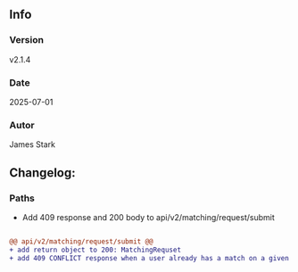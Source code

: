 ## Info
### Version
v2.1.4
### Date
2025-07-01
### Autor
James Stark
## Changelog:

### Paths
- Add 409 response and 200 body to api/v2/matching/request/submit

``` diff

@@ api/v2/matching/request/submit @@
+ add return object to 200: MatchingRequset
+ add 409 CONFLICT response when a user already has a match on a given day


```
